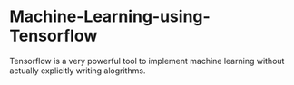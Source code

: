 # Machine-Learning-using-Tensorflow
Tensorflow is a very powerful tool to implement machine learning without actually explicitly writing alogrithms.
